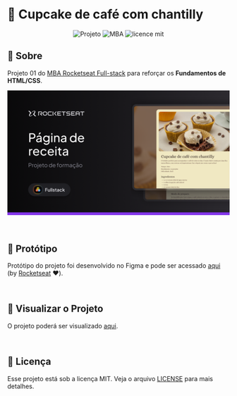 # 🧁 Cupcake de café com chantilly

<div align="center">

![Projeto](https://img.shields.io/badge/danilosalvador-cupcake--recipe-green)
![MBA](https://img.shields.io/badge/MBA-full--stack-8234e9)
![licence mit](https://img.shields.io/badge/license-MIT-green)

</div>

## 📖 Sobre

Projeto 01 do [MBA Rocketseat Full-stack](https://www.rocketseat.com.br/mba) para reforçar os **Fundamentos de HTML/CSS**.

<p align="center">  
   <img src="files/banner.png" alt="Banner do projeto"/> 
</p>

<br/>

## 🎨 Protótipo

Protótipo do projeto foi desenvolvido no Figma e pode ser acessado [aqui](files/prototype.fig) (by [Rocketseat](https://github.com/rocketseat) ❤️).

<br/>

## 🚀 Visualizar o Projeto

O projeto poderá ser visualizado [aqui](https://danilosalvador.github.io/cupcake-recipe/).

<br/>

## 📝 Licença
Esse projeto está sob a licença MIT. Veja o arquivo [LICENSE](LICENSE) para mais detalhes.